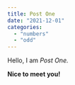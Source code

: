```yaml
---
title: Post One
date: "2021-12-01"
categories: 
  - "numbers"
  - "odd"
---
```


Hello, I am _Post One._

**Nice to meet you!**